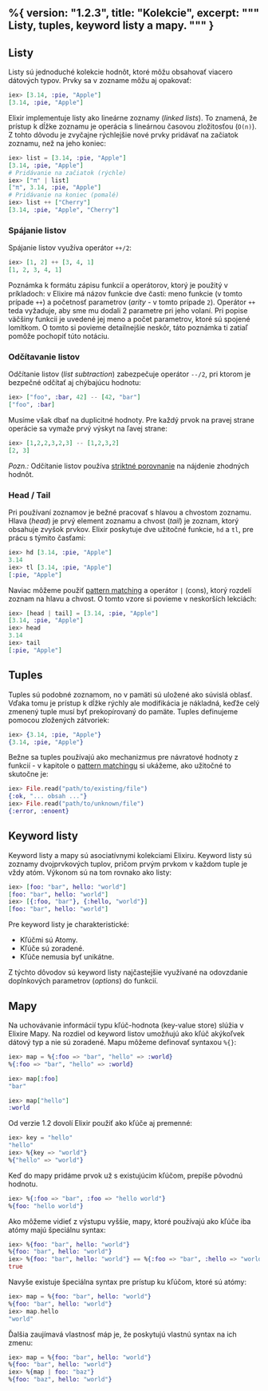 %{
  version: "1.2.3",
  title: "Kolekcie",
  excerpt: """
  Listy, tuples, keyword listy a mapy.
  """
}
---

## Listy

Listy sú jednoduché kolekcie hodnôt, ktoré môžu obsahovať viacero dátových typov. Prvky sa v zozname môžu aj opakovať:

```elixir
iex> [3.14, :pie, "Apple"]
[3.14, :pie, "Apple"]
```

Elixir implementuje listy ako lineárne zoznamy (*linked lists*). To znamená, že prístup k dĺžke zoznamu je operácia s lineárnou časovou zložitosťou (`O(n)`). Z tohto dôvodu je zvyčajne rýchlejšie nové prvky pridávať na začiatok zoznamu, než na jeho koniec:

```elixir
iex> list = [3.14, :pie, "Apple"]
[3.14, :pie, "Apple"]
# Pridávanie na začiatok (rýchle)
iex> ["π" | list]
["π", 3.14, :pie, "Apple"]
# Pridávanie na koniec (pomalé)
iex> list ++ ["Cherry"]
[3.14, :pie, "Apple", "Cherry"]
```

### Spájanie listov

Spájanie listov využíva operátor `++/2`:

```elixir
iex> [1, 2] ++ [3, 4, 1]
[1, 2, 3, 4, 1]
```

Poznámka k formátu zápisu funkcií a operátorov, ktorý je použitý v príkladoch: v Elixire má názov funkcie dve časti: meno funkcie (v tomto prípade `++`) a početnosť parametrov (_arity_ - v tomto prípade `2`). Operátor `++` teda vyžaduje, aby sme mu dodali 2 parametre pri jeho volaní. Pri popise väčšiny funkcii je uvedené jej meno a počet parametrov, ktoré sú spojené lomítkom. O tomto si povieme detailnejšie neskôr, táto poznámka ti zatiaľ pomôže pochopiť túto notáciu.

### Odčítavanie listov

Odčítanie listov (_list subtraction_) zabezpečuje operátor `--/2`, pri ktorom je bezpečné odčítať aj chýbajúcu hodnotu:

```elixir
iex> ["foo", :bar, 42] -- [42, "bar"]
["foo", :bar]
```

Musíme však dbať na duplicitné hodnoty. Pre každý prvok na pravej strane operácie sa vymaže prvý výskyt na ľavej strane:

```elixir
iex> [1,2,2,3,2,3] -- [1,2,3,2]
[2, 3]
```

*Pozn.:* Odčítanie listov používa [striktné porovnanie](/sk/lessons/basics/basics#comparison) na nájdenie zhodných hodnôt.

### Head / Tail

Pri používaní zoznamov je bežné pracovať s hlavou a chvostom zoznamu. Hlava (_head_) je prvý element zoznamu a chvost (_tail_) je zoznam, ktorý obsahuje zvyšok prvkov. Elixir poskytuje dve užitočné funkcie, `hd` a `tl`, pre prácu s týmito časťami:

```elixir
iex> hd [3.14, :pie, "Apple"]
3.14
iex> tl [3.14, :pie, "Apple"]
[:pie, "Apple"]
```

Naviac môžeme použiť [pattern matching](/sk/lessons/basics/pattern_matching) a operátor `|` (cons), ktorý rozdelí zoznam na hlavu a chvost. O tomto vzore si povieme v neskorších lekciách:

```elixir
iex> [head | tail] = [3.14, :pie, "Apple"]
[3.14, :pie, "Apple"]
iex> head
3.14
iex> tail
[:pie, "Apple"]
```

## Tuples

Tuples sú podobné zoznamom, no v pamäti sú uložené ako súvislá oblasť. Vďaka tomu je prístup k dĺžke rýchly ale modifikácia je nákladná, keďže celý zmenený tuple musí byť prekopírovaný do pamäte. Tuples definujeme pomocou zložených zátvoriek:

```elixir
iex> {3.14, :pie, "Apple"}
{3.14, :pie, "Apple"}
```

Bežne sa tuples používajú ako mechanizmus pre návratové hodnoty z funkcií - v kapitole o [pattern matchingu](/sk/lessons/basics/pattern_matching) si ukážeme, ako užitočné to skutočne je:

```elixir
iex> File.read("path/to/existing/file")
{:ok, "... obsah ..."}
iex> File.read("path/to/unknown/file")
{:error, :enoent}
```

## Keyword listy

Keyword listy a mapy sú asociatívnymi kolekciami Elixiru. Keyword listy sú zoznamy dvojprvkových tuplov, pričom prvým prvkom v každom tuple je vždy atóm. Výkonom sú na tom rovnako ako listy:

```elixir
iex> [foo: "bar", hello: "world"]
[foo: "bar", hello: "world"]
iex> [{:foo, "bar"}, {:hello, "world"}]
[foo: "bar", hello: "world"]
```

Pre keyword listy je charakteristické:

+ Kľúčmi sú Atomy.
+ Kľúče sú zoradené.
+ Kľúče nemusia byť unikátne.

Z týchto dôvodov sú keyword listy najčastejšie využívané na odovzdanie doplnkových parametrov (_options_) do funkcií.

## Mapy

Na uchovávanie informácií typu kľúč-hodnota (key-value store) slúžia v Elixire Mapy. Na rozdiel od keyword listov umožňujú ako kľúč akýkoľvek dátový typ a nie sú zoradené. Mapu môžeme definovať syntaxou `%{}`:

```elixir
iex> map = %{:foo => "bar", "hello" => :world}
%{:foo => "bar", "hello" => :world}

iex> map[:foo]
"bar"

iex> map["hello"]
:world
```

Od verzie 1.2 dovolí Elixir použiť ako kľúče aj premenné:

```elixir
iex> key = "hello"
"hello"
iex> %{key => "world"}
%{"hello" => "world"}
```

Keď do mapy pridáme prvok už s existujúcim kľúčom, prepíše pôvodnú hodnotu.

```elixir
iex> %{:foo => "bar", :foo => "hello world"}
%{foo: "hello world"}
```

Ako môžeme vidieť z výstupu vyššie, mapy, ktoré používajú ako kľúče iba atómy majú špeciálnu syntax:

```elixir
iex> %{foo: "bar", hello: "world"}
%{foo: "bar", hello: "world"}
iex> %{foo: "bar", hello: "world"} == %{:foo => "bar", :hello => "world"}
true
```

Navyše existuje špeciálna syntax pre prístup ku kľúčom, ktoré sú atómy:

```elixir
iex> map = %{foo: "bar", hello: "world"}
%{foo: "bar", hello: "world"}
iex> map.hello
"world"
```

Ďalšia zaujímavá vlastnosť máp je, že poskytujú vlastnú syntax na ich zmenu:

```elixir
iex> map = %{foo: "bar", hello: "world"}
%{foo: "bar", hello: "world"}
iex> %{map | foo: "baz"}
%{foo: "baz", hello: "world"}
```
